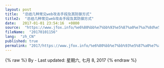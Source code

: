 ```yaml
---
layout: post
title:  "总结几种常见web攻击手段及其防御方式"
title2:  "总结几种常见web攻击手段及其防御方式"
date:   2017-01-01 23:54:16  +0800
source:  "https://www.jfox.info/%e6%80%bb%e7%bb%93%e5%87%a0%e7%a7%8d%e5%b8%b8%e8%a7%81web%e6%94%bb%e5%87%bb%e6%89%8b%e6%ae%b5%e5%8f%8a%e5%85%b6%e9%98%b2%e5%be%a1%e6%96%b9%e5%bc%8f.html"
fileName:  "20170101156"
lang:  "zh_CN"
published: true
permalink: "2017/https://www.jfox.info/%e6%80%bb%e7%bb%93%e5%87%a0%e7%a7%8d%e5%b8%b8%e8%a7%81web%e6%94%bb%e5%87%bb%e6%89%8b%e6%ae%b5%e5%8f%8a%e5%85%b6%e9%98%b2%e5%be%a1%e6%96%b9%e5%bc%8f.html"
---
```

{% raw %}
By  - Last updated: 星期六, 七月 8, 2017
{% endraw %}
